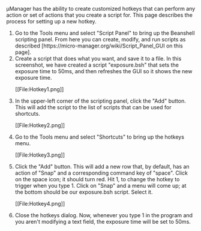 µManager has the ability to create customized hotkeys that can perform any action or set of actions that you create a script for. This page describes the process for setting up a new hotkey.

<ol>
<li>Go to the Tools menu and select "Script Panel" to bring up the Beanshell scripting panel. From here you can create, modify, and run scripts as described [https://micro-manager.org/wiki/Script_Panel_GUI on this page].

<li>Create a script that does what you want, and save it to a file. In this screenshot, we have created a script "exposure.bsh" that sets the exposure time to 50ms, and then refreshes the GUI so it shows the new exposure time.

[[File:Hotkey1.png]]

<li>In the upper-left corner of the scripting panel, click the "Add" button. This will add the script to the list of scripts that can be used for shortcuts.

[[File:Hotkey2.png]]

<li>Go to the Tools menu and select "Shortcuts" to bring up the hotkeys menu.

[[File:Hotkey3.png]]

<li>Click the "Add" button. This will add a new row that, by default, has an action of "Snap" and a corresponding command key of "space". Click on the space icon; it should turn red. Hit 1, to change the hotkey to trigger when you type 1. Click on "Snap" and a menu will come up; at the bottom should be our exposure.bsh script. Select it.

[[File:Hotkey4.png]]

<li>Close the hotkeys dialog. Now, whenever you type 1 in the program and you aren't modifying a text field, the exposure time will be set to 50ms.
</ol>
